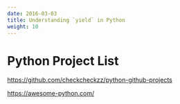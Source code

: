 ```yaml
---
date: 2016-03-03
title: Understanding `yield` in Python
weight: 10
---
```


# Python Project List

https://github.com/checkcheckzz/python-github-projects

https://awesome-python.com/



